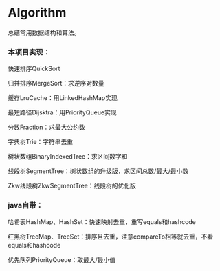 # Algorithm

总结常用数据结构和算法。

### 本项目实现：

快速排序QuickSort

归并排序MergeSort：求逆序对数量

缓存LruCache：用LinkedHashMap实现

最短路径Dijsktra：用PriorityQueue实现

分数Fraction：求最大公约数

字典树Trie：字符串去重

树状数组BinaryIndexedTree：求区间数字和

线段树SegmentTree：树状数组的升级版，求区间总数/最大/最小数

Zkw线段树ZkwSegmentTree：线段树的优化版

### java自带：

哈希表HashMap、HashSet：快速映射去重，重写equals和hashcode

红黑树TreeMap、TreeSet：排序且去重，注意compareTo相等就去重，不看equals和hashcode

优先队列PriorityQueue：取最大/最小值